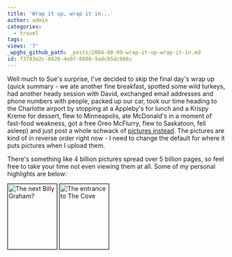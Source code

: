 ```yaml
---
title: 'Wrap it up, wrap it in...'
author: admin
categories:
  - travel
tags: 
views: '7'
_wpghs_github_path: _posts/2004-08-09-wrap-it-up-wrap-it-in.md
id: f3783e2c-0426-4e07-8800-9adc85dc966c
---
```

<p>Well much to Sue's surprise, I've decided to skip the final day's wrap up (quick summary - we ate another fine breakfast, spotted some wild turkeys, had another heady session with David, exchanged email addresses and phone numbers with people, packed up our car, took our time heading to the Charlotte airport by stopping at a Appleby's for lunch and a Krispy Kreme for dessert, flew to Minneapolis, ate McDonald's in a moment of fast-food weakness, got a free Oreo McFlurry, flew to Saskatoon, fell asleep) and just post a whole schwack of <a href="http://chrisenns.isa-geek.com/gallery/The-Cove%2C-N-C?page=6">pictures instead</a>.   The pictures are kind of in reverse order right now - I need to change the default for where it puts pictures when I upload them.</p>
<p>There's something like 4 billion pictures spread over 5 billion pages, so feel free to take your time not even viewing them at all.  Some of my personal highlights are below:</p>
<p><a href="http://chrisenns.isa-geek.com/gallery/The-Cove%2C-N-C/The_next_Billy_Graham"><img src="http://chrisenns.isa-geek.com/lemon/The-Cove%2C-N-C/The_next_Billy_Graham.thumb.jpg" width="113" height="150" border="1" alt="The next Billy Graham?"></a> <a href="http://chrisenns.isa-geek.com/gallery/The-Cove%2C-N-C/The_Cove_entrance"><img src="http://chrisenns.isa-geek.com/lemon/The-Cove%2C-N-C/The_Cove_entrance.thumb.jpg" width="113" height="150" border="1" alt="The entrance to The Cove"></a></p>
